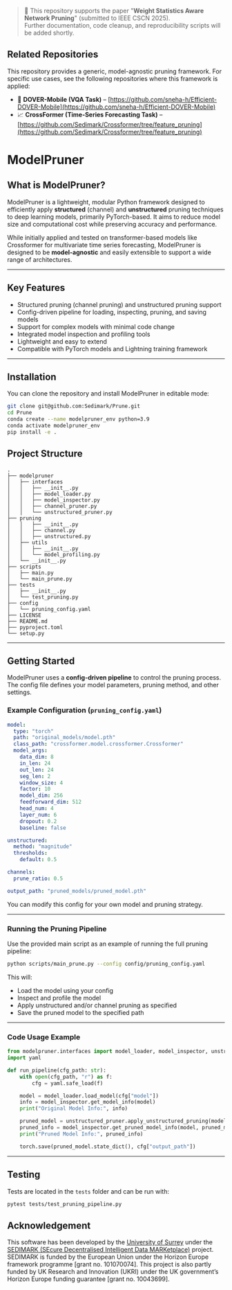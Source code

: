 > 📄 This repository supports the paper "**Weight Statistics Aware Network Pruning**" (submitted to IEEE CSCN 2025).  
> Further documentation, code cleanup, and reproducibility scripts will be added shortly. 

 ## Related Repositories

This repository provides a generic, model-agnostic pruning framework. For specific use cases, see the following repositories where this framework is applied:

- 🔬 **DOVER-Mobile (VQA Task)** – [https://github.com/sneha-h/Efficient-DOVER-Mobile](https://github.com/sneha-h/Efficient-DOVER-Mobile)
- 📈 **CrossFormer (Time-Series Forecasting Task)** – [https://github.com/Sedimark/Crossformer/tree/feature_pruning](https://github.com/Sedimark/Crossformer/tree/feature_pruning)


# ModelPruner

## What is ModelPruner?

ModelPruner is a lightweight, modular Python framework designed to efficiently apply **structured** (channel) and **unstructured** pruning techniques to deep learning models, primarily PyTorch-based. It aims to reduce model size and computational cost while preserving accuracy and performance.

While initially applied and tested on transformer-based models like Crossformer for multivariate time series forecasting, ModelPruner is designed to be **model-agnostic** and easily extensible to support a wide range of architectures.

---

## Key Features

* Structured pruning (channel pruning) and unstructured pruning support
* Config-driven pipeline for loading, inspecting, pruning, and saving models
* Support for complex models with minimal code change
* Integrated model inspection and profiling tools
* Lightweight and easy to extend
* Compatible with PyTorch models and Lightning training framework

---

## Installation

You can clone the repository and install ModelPruner in editable mode:

```bash
git clone git@github.com:Sedimark/Prune.git
cd Prune
conda create --name modelpruner_env python=3.9
conda activate modelpruner_env
pip install -e .
```

## Project Structure

```text
.
├── modelpruner 
│   ├── interfaces
│   │   ├── __init__.py
│   │   ├── model_loader.py
│   │   ├── model_inspector.py
│   │   ├── channel_pruner.py
│   │   └── unstructured_pruner.py
├── pruning
│   │   ├── __init__.py
│   │   ├── channel.py
│   │   ├── unstructured.py
│   ├── utils
│   │   ├── __init__.py
│   │   └── model_profiling.py
│   └── __init__.py
├── scripts
│   ├── main.py
│   └── main_prune.py
├── tests
│   ├── __init__.py
│   └── test_pruning.py
├── config
│   └── pruning_config.yaml
├── LICENSE
├── README.md
├── pyproject.toml
└── setup.py
```

---

## Getting Started

ModelPruner uses a **config-driven pipeline** to control the pruning process. The config file defines your model parameters, pruning method, and other settings.

### Example Configuration (`pruning_config.yaml`)

```yaml
model:
  type: "torch"
  path: "original_models/model.pth"
  class_path: "crossformer.model.crossformer.Crossformer"
  model_args:
    data_dim: 8
    in_len: 24
    out_len: 24
    seg_len: 2
    window_size: 4
    factor: 10
    model_dim: 256
    feedforward_dim: 512
    head_num: 4
    layer_num: 6
    dropout: 0.2
    baseline: false

unstructured:
  method: "magnitude"
  thresholds:
    default: 0.5

channels:
  prune_ratio: 0.5

output_path: "pruned_models/pruned_model.pth"
```

You can modify this config for your own model and pruning strategy.

---

### Running the Pruning Pipeline

Use the provided main script as an example of running the full pruning pipeline:

```bash
python scripts/main_prune.py --config config/pruning_config.yaml
```

This will:

* Load the model using your config
* Inspect and profile the model
* Apply unstructured and/or channel pruning as specified
* Save the pruned model to the specified path

---

### Code Usage Example

```python
from modelpruner.interfaces import model_loader, model_inspector, unstructured_pruner
import yaml

def run_pipeline(cfg_path: str):
    with open(cfg_path, "r") as f:
        cfg = yaml.safe_load(f)

    model = model_loader.load_model(cfg["model"])
    info = model_inspector.get_model_info(model)
    print("Original Model Info:", info)

    pruned_model = unstructured_pruner.apply_unstructured_pruning(model, cfg["unstructured"])
    pruned_info = model_inspector.get_pruned_model_info(model, pruned_model)
    print("Pruned Model Info:", pruned_info)

    torch.save(pruned_model.state_dict(), cfg["output_path"])
```

---

## Testing

Tests are located in the `tests` folder and can be run with:

```bash
pytest tests/test_pruning_pipeline.py
```

## Acknowledgement


This software has been developed by the [University of Surrey](https://www.surrey.ac.uk/) under the [SEDIMARK (SEcure Decentralised Intelligent Data MARKetplace)](https://sedimark.eu/) project. SEDIMARK is funded by the European Union under the Horizon Europe framework programme [grant no. 101070074]. This project is also partly funded by UK Research and Innovation (UKRI) under the UK government’s Horizon Europe funding guarantee [grant no. 10043699].
